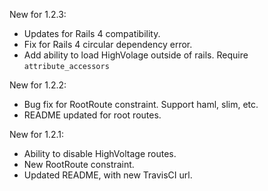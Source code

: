 New for 1.2.3:
+ Updates for Rails 4 compatibility.
+ Fix for Rails 4 circular dependency error.
+ Add ability to load HighVolage outside of rails. Require `attribute_accessors` 

New for 1.2.2:
+ Bug fix for RootRoute constraint. Support haml, slim, etc.
+ README updated for root routes.

New for 1.2.1:
+ Ability to disable HighVoltage routes.
+ New RootRoute constraint.
+ Updated README, with new TravisCI url.
